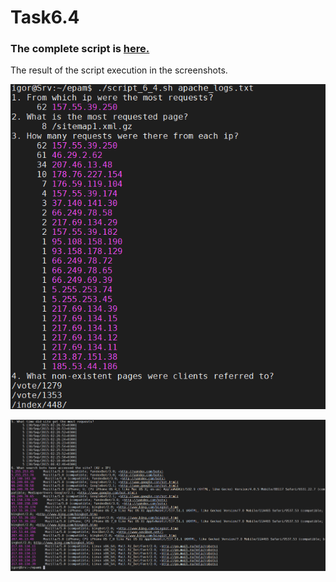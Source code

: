 ﻿# Task6.4

### The complete script is <a href="source%2Fscript_6_4.sh" target="_blank">here.</a>

The result of the script execution in the screenshots.

![](images/Screenshot_4.png)

![](images/Screenshot_1.png)